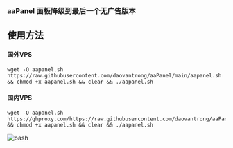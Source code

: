 ### aaPanel 面板降级到最后一个无广告版本

## 使用方法
#### 国外VPS
```
wget -O aapanel.sh https://raw.githubusercontent.com/daovantrong/aaPanel/main/aapanel.sh && chmod +x aapanel.sh && clear && ./aapanel.sh
```

#### 国内VPS
```
wget -O aapanel.sh https://ghproxy.com/https://raw.githubusercontent.com/daovantrong/aaPanel/main/aapanel.sh && chmod +x aapanel.sh && clear && ./aapanel.sh
```
![bash](https://ghproxy.com/https://raw.githubusercontent.com/daovantrong/aaPanel/main/bash.png)
